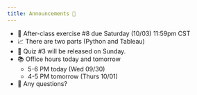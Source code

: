 ```yaml
---
title: Announcements 📣
---
```


- 📐 After-class exercise #8 due Saturday (10/03) 11:59pm CST
- 📈 There are two parts (Python and Tableau)
- 📓 Quiz #3 will be released on Sunday.
- 📚 Office hours today and tomorrow
  - 5-6 PM today (Wed 09/30)
  - 4-5 PM tomorrow (Thurs 10/01)
- 🙋 Any questions?
